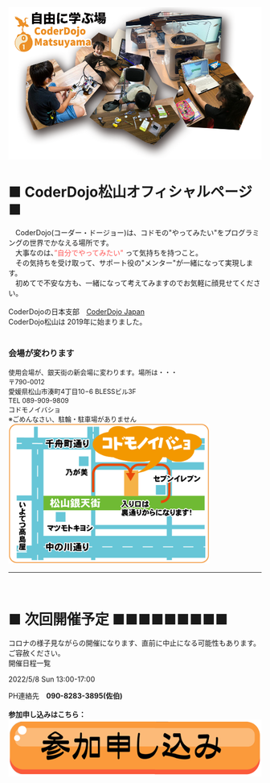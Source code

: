 ![Title image](./img/infomation.png)

# ■ CoderDojo松山オフィシャルページ ■  
　CoderDojo(コーダー・ドージョー)は、コドモの"やってみたい"をプログラミングの世界でかなえる場所です。  
　大事なのは、<font color="#ff5555">”自分でやってみたい"</font> って気持ちを持つこと。  
　その気持ちを受け取って、サポート役の"メンター"が一緒になって実現します。  
　初めてで不安な方も、一緒になって考えてみますのでお気軽に顔見せてください。  <br>
   <br>
   CoderDojoの日本支部　[CoderDojo Japan](https://coderdojo.jp/)  <br>
   CoderDojo松山は 2019年に始まりました。  <br>
  <br>
### 会場が変わります  
<font size="-1">
   使用会場が、銀天街の新会場に変わります。場所は・・・<br>
   〒790-0012<br>
   愛媛県松山市湊町4丁目10−6 BLESSビル3F<br>
   TEL 089-909-9809<br>
   コドモノイバショ<br>
   ※ごめんなさい、駐輪・駐車場がありません<br>
   
</font>
<img width="400" src="./img/kodomonoibasyo.gif">
<hr>
<br>

# ■ 次回開催予定 ■■■■■■■■■ 
コロナの様子見ながらの開催になります、直前に中止になる可能性もあります。ご容赦ください。 <br> 
開催日程一覧<br>
  
2022/5/8  Sun 13:00-17:00<br>
   
PH連絡先　<b>090-8283-3895(佐伯)  
<br>
参加申し込みはこちら：<br>[![申し込みボタン](./img/application_button.gif)](https://coderdojo-matsuyama.doorkeeper.jp/events/136851)
